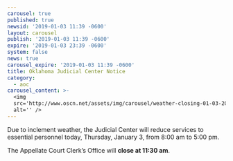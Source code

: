 ```yaml
---
carousel: true
published: true
newsid: '2019-01-03 11:39 -0600'
layout: carousel
publish: '2019-01-03 11:39 -0600'
expire: '2019-01-03 23:39 -0600'
system: false
news: true
carousel_expire: '2019-01-03 11:39 -0600'
title: Oklahoma Judicial Center Notice
category:
  - aoc
carousel_content: >-
  <img
  src='http://www.oscn.net/assets/img/carousel/weather-closing-01-03-2019.jpg'
  alt='' />
---
```

Due to inclement weather, the Judicial Center will reduce services to essential personnel today, Thursday, January 3, from 8:00 am to 5:00 pm.

The Appellate Court Clerk’s Office will **close at 11:30 am**.
